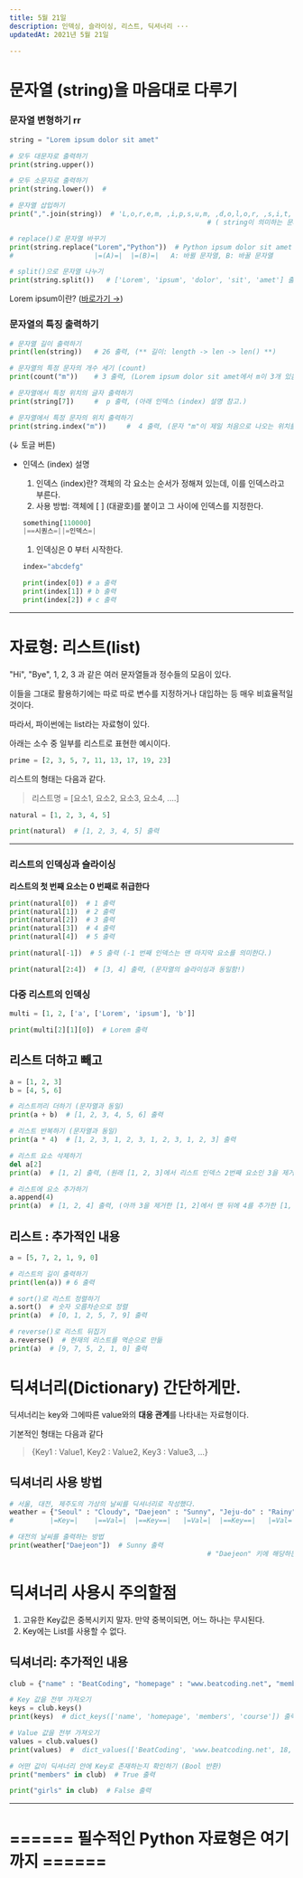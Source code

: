 ```yaml
---
title: 5월 21일
description: 인덱싱, 슬라이싱, 리스트, 딕셔너리 ···
updatedAt: 2021년 5월 21일

---
```

# 문자열 (string)을 마음대로 다루기

### 문자열 변형하기  rr

```python
string = "Lorem ipsum dolor sit amet"

# 모두 대문자로 출력하기
print(string.upper())

# 모두 소문자로 출력하기
print(string.lower())  #

# 문자열 삽입하기
print(",".join(string))  # 'L,o,r,e,m, ,i,p,s,u,m, ,d,o,l,o,r, ,s,i,t, ,a,m,e,t' 출력
												 # ( string이 의미하는 문자열의 각각의 문자들 사이에 "," 를 삽입한다. )

# replace()로 문자열 바꾸기
print(string.replace("Lorem","Python"))  # Python ipsum dolor sit amet 출력
#                    |=(A)=|  |=(B)=|   A: 바뀔 문자열, B: 바꿀 문자열

# split()으로 문자열 나누기
print(string.split())   # ['Lorem', 'ipsum', 'dolor', 'sit', 'amet'] 출력
```

Lorem ipsum이란? ([바로가기 →](https://ko.wikipedia.org/wiki/%EB%A1%9C%EB%A0%98_%EC%9E%85%EC%88%A8))

### 문자열의 특징 출력하기

```python
# 문자열 길이 출력하기
print(len(string))   # 26 출력, (** 길이: length -> len -> len() **)

# 문자열의 특정 문자의 개수 세기 (count)
print(count("m"))    # 3 출력, (Lorem ipsum dolor sit amet에서 m이 3개 있음.)

# 문자열에서 특정 위치의 글자 출력하기
print(string[7])     #  p 출력, (아래 인덱스 (index) 설명 참고.)

# 문자열에서 특정 문자의 위치 출력하기
print(string.index("m"))     #  4 출력, (문자 "m"이 제일 처음으로 나오는 위치를 반환·출력한다.)
```

(↓ 토글 버튼)

* 인덱스 (index) 설명
  1. 인덱스 (index)란? 객체의 각 요소는 순서가 정해져 있는데, 이를 인덱스라고 부른다.
  2. 사용 방법: 객체에 \[ \] (대괄호)를 붙이고 그 사이에 인덱스를 지정한다.

  ```python
  something[110000]
  |==시퀀스=||=인덱스=|
  ```
  1. 인덱싱은 0 부터 시작한다.

  ```python
  index="abcdefg"
  
  print(index[0]) # a 출력
  print(index[1]) # b 출력
  print(index[2]) # c 출력
  ```

***

# 자료형: 리스트(list)

"Hi", "Bye", 1, 2, 3 과 같은 여러 문자열들과 정수들의 모음이 있다.

이들을 그대로 활용하기에는 따로 따로 변수를 지정하거나 대입하는 등 매우 비효율적일 것이다.

따라서, 파이썬에는 list라는 자료형이 있다.

아래는 소수 중 일부를 리스트로 표현한 예시이다.

```python
prime = [2, 3, 5, 7, 11, 13, 17, 19, 23]
```

리스트의 형태는 다음과 같다.

> 리스트명 = \[요소1, 요소2, 요소3, 요소4, ....\]

```python
natural = [1, 2, 3, 4, 5]

print(natural)  # [1, 2, 3, 4, 5] 출력
```

***

### 리스트의 인덱싱과 슬라이싱

**리스트의 첫 번째 요소는 0 번째로 취급한다**

```python
print(natural[0])  # 1 출력
print(natural[1])  # 2 출력
print(natural[2])  # 3 출력
print(natural[3])  # 4 출력
print(natural[4])  # 5 출력

print(natural[-1])  # 5 출력 (-1 번째 인덱스는 맨 마지막 요소를 의미한다.)

print(natural[2:4])  # [3, 4] 출력, (문자열의 슬라이싱과 동일함!)
```

### 다중 리스트의 인덱싱

```python
multi = [1, 2, ['a', ['Lorem', 'ipsum'], 'b']]

print(multi[2][1][0])  # Lorem 출력
```

## 리스트 더하고 빼고

```python
a = [1, 2, 3]
b = [4, 5, 6]

# 리스트끼리 더하기 (문자열과 동일)
print(a + b)  # [1, 2, 3, 4, 5, 6] 출력

# 리스트 반복하기 (문자열과 동일)
print(a * 4)  # [1, 2, 3, 1, 2, 3, 1, 2, 3, 1, 2, 3] 출력

# 리스트 요소 삭제하기
del a[2]
print(a)  # [1, 2] 출력, (원래 [1, 2, 3]에서 리스트 인덱스 2번째 요소인 3을 제거한 [1, 2]를 출력함.)

# 리스트에 요소 추가하기
a.append(4)
print(a)  # [1, 2, 4] 출력, (아까 3을 제거한 [1, 2]에서 맨 뒤에 4를 추가한 [1, 2, 4]를 출력함.)
```

## 리스트 : 추가적인 내용

```python
a = [5, 7, 2, 1, 9, 0]

# 리스트의 길이 출력하기
print(len(a)) # 6 출력

# sort()로 리스트 정렬하기
a.sort()  # 숫자 오름차순으로 정렬
print(a)  # [0, 1, 2, 5, 7, 9] 출력

# reverse()로 리스트 뒤집기
a.reverse()  # 현재의 리스트를 역순으로 만듦
print(a)  # [9, 7, 5, 2, 1, 0] 출력
```

# 딕셔너리(Dictionary) 간단하게만.

딕셔너리는 key와 그에따른 value와의 **대응 관계**를 나타내는 자료형이다.

기본적인 형태는 다음과 같다

> {Key1 : Value1, Key2 : Value2, Key3 : Value3, ...}

## 딕셔너리 사용 방법

```python
# 서울, 대전, 제주도의 가상의 날씨를 딕셔너리로 작성했다.
weather = {"Seoul" : "Cloudy", "Daejeon" : "Sunny", "Jeju-do" : "Rainy"}
#         |=Key=|    |==Val=|  |==Key==|   |=Val=|  |==Key==|   |=Val=|

# 대전의 날씨를 출력하는 방법
print(weather["Daejeon"])  # Sunny 출력
   												 # "Daejeon" 키에 해당하는 밸류인 "Sunny"를 출력한다.
```

# **딕셔너리 사용시 주의할점**

1. 고유한 Key값은 중복시키지 말자. 만약 중복이되면, 어느 하나는 무시된다.
2. Key에는 List를 사용할 수 없다.

## 딕셔너리: 추가적인 내용

```python
club = {"name" : "BeatCoding", "homepage" : "www.beatcoding.net", "members" : 18, "course" : "Python Fundamental" }

# Key 값을 전부 가져오기
keys = club.keys()
print(keys)  # dict_keys(['name', 'homepage', 'members', 'course']) 출력, (dict_keys는 지금은 무시하자)

# Value 값을 전부 가져오기
values = club.values()
print(values)  #  dict_values(['BeatCoding', 'www.beatcoding.net', 18, 'Python Fundamental']) 출력, (dict_values는 지금은 무시하자)

# 어떤 값이 딕셔너리 안에 Key로 존재하는지 확인하기 (Bool 반환)
print("members" in club)  # True 출력

print("girls" in club)  # False 출력
```

***

# ====== 필수적인 Python 자료형은 여기까지 ======
